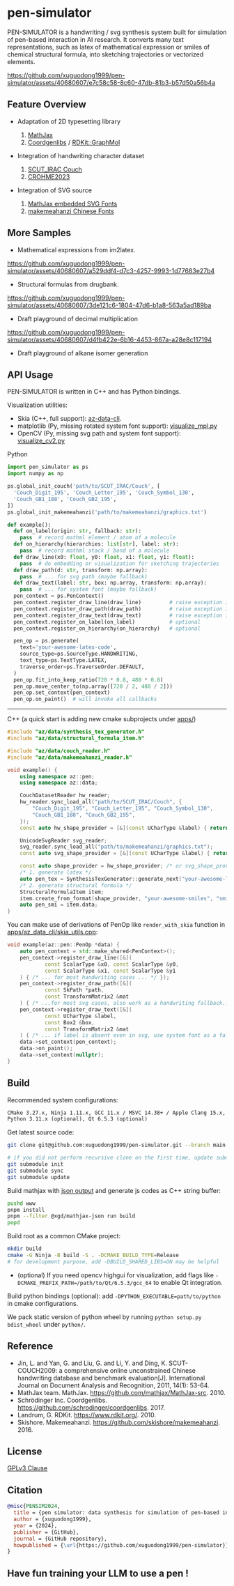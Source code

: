 # pen-simulator

PEN-SIMULATOR is a handwriting / svg synthesis system built for simulation of pen-based interaction in AI research. It converts many text representations, such as latex of mathematical expression or smiles of chemical structural formula, into sketching trajectories or vectorized elements.


https://github.com/xuguodong1999/pen-simulator/assets/40680607/e7c58c58-8c60-47db-81b3-b57d50a56b4a


## Feature Overview

- Adaptation of 2D typesetting library

    1. [MathJax](https://github.com/mathjax/MathJax-src)
    2. [Coordgenlibs](https://github.com/schrodinger/coordgenlibs) / [RDKit::GraphMol](https://github.com/rdkit/rdkit)

- Integration of handwriting character dataset

    1. [SCUT_IRAC Couch](http://www.hcii-lab.net/data/scutcouch)
    2. [CROHME2023](https://crohme2023.ltu-ai.dev/data-tools)

- Integration of SVG source

    1. [MathJax embedded SVG Fonts](https://github.com/mathjax/MathJax-src/tree/3.2.2/ts/output/svg/fonts/tex)
    2. [makemeahanzi Chinese Fonts](https://github.com/skishore/makemeahanzi)

## More Samples

* Mathematical expressions from im2latex.

https://github.com/xuguodong1999/pen-simulator/assets/40680607/a529ddf4-d7c3-4257-9993-1d77683e27b4


* Structural formulas from drugbank.

https://github.com/xuguodong1999/pen-simulator/assets/40680607/3de121c6-1804-47d6-b1a8-563a5ad189ba


* Draft playground of decimal multiplication

https://github.com/xuguodong1999/pen-simulator/assets/40680607/d4fb422e-6b16-4453-867a-a28e8c117194


* Draft playground of alkane isomer generation

## API Usage

PEN-SIMULATOR is written in C++ and has Python bindings.

Visualization utilities:
- Skia (C++, full support): [az-data-cli](./apps/az_data_cli/).
- matplotlib (Py, missing rotated system font support): [visualize_mpl.py](./python/pen_simulator/examples/visualize_mpl.py)
- OpenCV (Py, missing svg path and system font support): [visualize_cv2.py](./python/pen_simulator/examples/visualize_cv2.py)

Python

```python
import pen_simulator as ps
import numpy as np

ps.global_init_couch('path/to/SCUT_IRAC/Couch', [
  'Couch_Digit_195', 'Couch_Letter_195', 'Couch_Symbol_130',
  'Couch_GB1_188', 'Couch_GB2_195',
])
ps.global_init_makemeahanzi('path/to/makemeahanzi/graphics.txt')

def example():
  def on_label(origin: str, fallback: str):
    pass  # record mathml element / atom of a molecule
  def on_hierarchy(hierarchies: list[str], label: str):
    pass  # record mathml stack / bond of a molecule
  def draw_line(x0: float, y0: float, x1: float, y1: float):
    pass  # do embedding or visualization for sketching trajectories
  def draw_path(d: str, transform: np.array):
    pass  # ... for svg path (maybe fallback)
  def draw_text(label: str, box: np.array, transform: np.array):
    pass  # ... for system font (maybe fallback)
  pen_context = ps.PenContext()
  pen_context.register_draw_line(draw_line)         # raise exception if missing
  pen_context.register_draw_path(draw_path)         # raise exception if missing
  pen_context.register_draw_text(draw_text)         # raise exception if missing
  pen_context.register_on_label(on_label)           # optional
  pen_context.register_on_hierarchy(on_hierarchy)   # optional

  pen_op = ps.generate(
    text='your-awesome-latex-code',
    source_type=ps.SourceType.HANDWRITING,
    text_type=ps.TextType.LATEX,
    traverse_order=ps.TraverseOrder.DEFAULT,
  )
  pen_op.fit_into_keep_ratio(720 * 0.8, 480 * 0.8)
  pen_op.move_center_to(np.array([720 / 2, 480 / 2]))
  pen_op.set_context(pen_context)
  pen_op.on_paint()  # will invoke all callbacks
```

---

C++ (a quick start is adding new cmake subprojects under [apps/](./apps/))

```cpp
#include "az/data/synthesis_tex_generator.h"
#include "az/data/structural_formula_item.h"

#include "az/data/couch_reader.h"
#include "az/data/makemeahanzi_reader.h"

void example() {
    using namespace az::pen;
    using namespace az::data;

    CouchDatasetReader hw_reader;
    hw_reader.sync_load_all("path/to/SCUT_IRAC/Couch", {
        "Couch_Digit_195", "Couch_Letter_195", "Couch_Symbol_130",
        "Couch_GB1_188", "Couch_GB2_195",
    });
    const auto hw_shape_provider = [&](const UCharType &label) { return hw_reader.select(label); };

    UnicodeSvgReader svg_reader;
    svg_reader.sync_load_all("path/to/makemeahanzi/graphics.txt");
    const auto svg_shape_provider = [&](const UCharType &label) { return svg_reader.select(label); };

    const auto shape_provider = hw_shape_provider; /* or svg_shape_provider */
    /* 1. generate latex */
    auto pen_tex = SynthesisTexGenerator::generate_next("your-awesome-latex-code", shape_provider);
    /* 2. generate structural formula */
    StructuralFormulaItem item;
    item.create_from_format(shape_provider, "your-awesome-smiles", "smi");
    auto pen_smi = item.data;
}
```

You can make use of derivations of PenOp like `render_with_skia` function in [apps/az_data_cli/skia_utils.cpp](./apps/az_data_cli/skia_utils.cpp):

```cpp
void example(az::pen::PenOp *data) {
    auto pen_context = std::make_shared<PenContext>();
    pen_context->register_draw_line([&](
            const ScalarType &x0, const ScalarType &y0,
            const ScalarType &x1, const ScalarType &y1
    ) { /* ... for most handwriting cases ... */ });
    pen_context->register_draw_path([&](
            const SkPath *path,
            const TransformMatrix2 &mat
    ) { /* ...for most svg cases, also work as a handwriting fallback... */ });
    pen_context->register_draw_text([&](
            const UCharType &label,
            const Box2 &box,
            const TransformMatrix2 &mat
    ) { /* ... if label is absent even in svg, use system font as a fallback */ });
    data->set_context(pen_context);
    data->on_paint();
    data->set_context(nullptr);
}
```

## Build

Recommended system configurations:

```txt
CMake 3.27.x, Ninja 1.11.x, GCC 11.x / MSVC 14.38+ / Apple Clang 15.x, Node 20.x,
Python 3.11.x (optional), Qt 6.5.3 (optional)
```

Get latest source code:

```bash
git clone git@github.com:xuguodong1999/pen-simulator.git --branch main --single-branch --recursive

# if you did not perform recursive clone on the first time, update submodules before building
git submodule init
git submodule sync
git submodule update
```

Build mathjax with [json output](./www/packages/mathjax-json) and generate js codes as C++ string buffer:

```bash
pushd www
pnpm install
pnpm --filter @xgd/mathjax-json run build
popd
```

Build root as a common CMake project:

```bash
mkdir build
cmake -G Ninja -B build -S . -DCMAKE_BUILD_TYPE=Release
# for development purpose, add -DBUILD_SHARED_LIBS=ON may be helpful
```

- (optional) If you need opencv highgui for visualization, add flags like `-DCMAKE_PREFIX_PATH=/path/to/Qt/6.5.3/gcc_64` to enable Qt integration.

Build python bindings (optional): add `-DPYTHON_EXECUTABLE=path/to/python` in cmake configurations.

We pack static version of python wheel by running `python setup.py bdist_wheel` under `python/`.

## Reference

* Jin, L. and Yan, G. and Liu, G. and Li, Y. and Ding, K. SCUT-COUCH2009: a comprehensive online unconstrained Chinese handwriting database and benchmark evaluation[J]. International Journal on Document Analysis and Recognition, 2011, 14(1): 53-64.
* MathJax team. MathJax. https://github.com/mathjax/MathJax-src. 2010.
* Schrödinger Inc. Coordgenlibs. https://github.com/schrodinger/coordgenlibs. 2017.
* Landrum, G. RDKit. https://www.rdkit.org/. 2010.
* Skishore. Makemeahanzi. https://github.com/skishore/makemeahanzi. 2016.

## License

[GPLv3 Clause](./LICENSE.md)

## Citation

```bibtex
@misc{PENSIM2024,
  title = {pen simulator: data synthesis for simulation of pen-based interaction},
  author = {xuguodong1999},
  year = {2024},
  publisher = {GitHub},
  journal = {GitHub repository},
  howpublished = {\url{https://github.com/xuguodong1999/pen-simulator}}
}
```

## Have fun training your LLM to use a pen !
